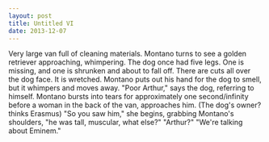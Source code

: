 ```yaml
---
layout: post
title: Untitled VI
date: 2013-12-07
---
```

Very large van full of cleaning materials. Montano turns to see a golden
      retriever approaching, whimpering. The dog once had five legs. One is missing, and one is
      shrunken and about to fall off. There are cuts all over the dog face. It is wretched.    Montano puts out his hand for the dog to smell, but it whimpers and moves
      away.    "Poor Arthur," says the dog, referring to himself.    Montano bursts into tears for approximately one second/infinity before a
      woman in the back of the van, approaches him.   (The dog's owner?   thinks
      Erasmus)    "So you saw him," she begins, grabbing Montano's shoulders,
      "he was tall, muscular, what else?"    "Arthur?"    "We're talking about Eminem."